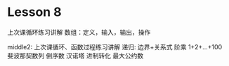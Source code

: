 # Lesson 8
上次课循环练习讲解
数组：定义，输入，输出，操作


middle2:
 上次课循环、函数过程练习讲解
 递归:  边界+关系式
     阶乘
    1+2+...+100
    斐波那契数列
    倒序数
    汉诺塔
    进制转化
    最大公约数